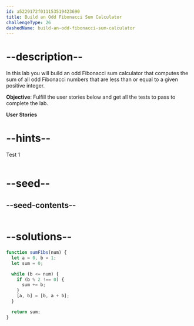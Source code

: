 ```yaml
---
id: a5229172f011153519423690
title: Build an Odd Fibonacci Sum Calculator
challengeType: 26
dashedName: build-an-odd-fibonacci-sum-calculator
---
```


# --description--

In this lab you will build an odd Fibonacci sum calculator that computes the sum of all odd Fibonacci numbers that are less than or equal to a given positive integer.

**Objective**: Fulfill the user stories below and get all the tests to pass to complete the lab.

**User Stories**

# --hints--

Test 1

```js

```

# --seed--

## --seed-contents--

```js

```

# --solutions--

```js
function sumFibs(num) {
  let a = 0, b = 1;
  let sum = 0;

  while (b <= num) {
    if (b % 2 !== 0) {
      sum += b;
    }
    [a, b] = [b, a + b];
  }

  return sum;
}
```

